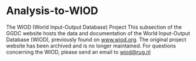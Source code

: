 # Analysis-to-WIOD
The WIOD (World Input-Output Database) Project This subsection of the GGDC website hosts the data and documentation of the World Input-Output Database (WIOD), previously found on www.wiod.org. The original project website has been archived and is no longer maintained. For questions concerning the WIOD, please send an email to wiod@rug.nl

